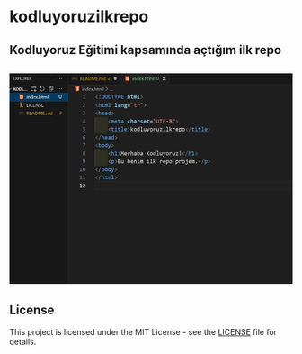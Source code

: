 # kodluyoruzilkrepo

Kodluyoruz Eğitimi kapsamında açtığım ilk repo
---

![Proje Resmi](resim.jpg)
---

## License

This project is licensed under the MIT License - see the [LICENSE](LICENSE) file for details.
